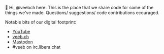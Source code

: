 👋 Hi, @veebch here. This is the place that we share code for some of the things we've made. Questions/ suggestions/ code contributions ecouraged.

Notable bits of our digital footprint:

- [YouTube](https://www.youtube.com/channel/UCz5BOU9J9pB_O0B8-rDjCWQ)
- [veeb.ch](htts://veeb.ch/notes)
- <a rel="me" href="https://fosstodon.org/@veeb">Mastodon</a>
- #veeb on irc.libera.chat

<!---
veebch/veebch is a ✨ special ✨ repository because its `README.md` (this file) appears on your GitHub profile.
You can click the Preview link to take a look at your changes.
--->

